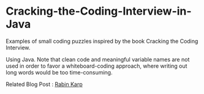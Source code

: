 # Cracking-the-Coding-Interview-in-Java
Examples of small coding puzzles inspired by the book Cracking the Coding Interview.

Using Java. Note that clean code and meaningful variable names are not used in order
to favor a whiteboard-coding approach, where writing out long words would be too time-consuming.

Related Blog Post : [Rabin Karp](https://mikejfromva.com/2019/03/03/cracking-into-rabin-karp)

